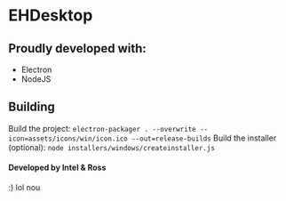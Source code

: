 # EHDesktop

## Proudly developed with:
 
 * Electron
 * NodeJS
 

 ## Building
Build the project: `electron-packager . --overwrite --icon=assets/icons/win/icon.ico --out=release-builds`
Build the installer (optional): `node installers/windows/createinstaller.js`


#### Developed by Intel & Ross




:) lol nou